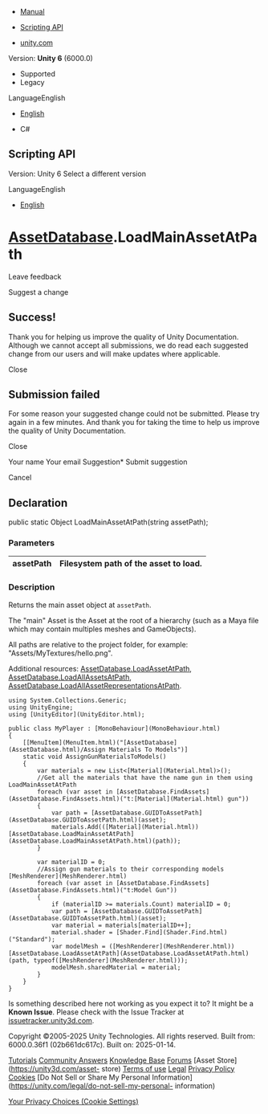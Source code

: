 [ ]()

  * [Manual](../Manual/index.html)
  * [Scripting API](../ScriptReference/index.html)

  * [unity.com](https://unity.com/)

Version: **Unity 6** (6000.0)

  * Supported
  * Legacy

LanguageEnglish

  * [English]()

  * C#

[ ](https://docs.unity3d.com)

## Scripting API

Version: Unity 6 Select a different version

LanguageEnglish

  * [English]()

#  [AssetDatabase](AssetDatabase.html).LoadMainAssetAtPath

Leave feedback

Suggest a change

## Success!

Thank you for helping us improve the quality of Unity Documentation. Although
we cannot accept all submissions, we do read each suggested change from our
users and will make updates where applicable.

Close

## Submission failed

For some reason your suggested change could not be submitted. Please <a>try
again</a> in a few minutes. And thank you for taking the time to help us
improve the quality of Unity Documentation.

Close

Your name Your email Suggestion* Submit suggestion

Cancel

[ ]()

## Declaration

public static Object LoadMainAssetAtPath(string assetPath);

### Parameters

assetPath | Filesystem path of the asset to load.  
---|---  
  
### Description

Returns the main asset object at `assetPath`.  
  
The "main" Asset is the Asset at the root of a hierarchy (such as a Maya file
which may contain multiples meshes and GameObjects).

All paths are relative to the project folder, for example:
"Assets/MyTextures/hello.png".  
  
Additional resources:
[AssetDatabase.LoadAssetAtPath](AssetDatabase.LoadAssetAtPath.html),
[AssetDatabase.LoadAllAssetsAtPath](AssetDatabase.LoadAllAssetsAtPath.html),
[AssetDatabase.LoadAllAssetRepresentationsAtPath](AssetDatabase.LoadAllAssetRepresentationsAtPath.html).

    
    
    using System.Collections.Generic;
    using UnityEngine;
    using [UnityEditor](UnityEditor.html);  
      
    public class MyPlayer : [MonoBehaviour](MonoBehaviour.html)
    {
        [[MenuItem](MenuItem.html)("[AssetDatabase](AssetDatabase.html)/Assign Materials To Models")]
        static void AssignGunMaterialsToModels()
        {
            var materials = new List<[Material](Material.html)>();
            //Get all the materials that have the name gun in them using LoadMainAssetAtPath
            foreach (var asset in [AssetDatabase.FindAssets](AssetDatabase.FindAssets.html)("t:[Material](Material.html) gun"))
            {
                var path = [AssetDatabase.GUIDToAssetPath](AssetDatabase.GUIDToAssetPath.html)(asset);
                materials.Add(([Material](Material.html))[AssetDatabase.LoadMainAssetAtPath](AssetDatabase.LoadMainAssetAtPath.html)(path));
            }  
      
            var materialID = 0;
            //Assign gun materials to their corresponding models [MeshRenderer](MeshRenderer.html)
            foreach (var asset in [AssetDatabase.FindAssets](AssetDatabase.FindAssets.html)("t:Model Gun"))
            {
                if (materialID >= materials.Count) materialID = 0;
                var path = [AssetDatabase.GUIDToAssetPath](AssetDatabase.GUIDToAssetPath.html)(asset);
                var material = materials[materialID++];
                material.shader = [Shader.Find](Shader.Find.html)("Standard");
                var modelMesh = ([MeshRenderer](MeshRenderer.html)) [AssetDatabase.LoadAssetAtPath](AssetDatabase.LoadAssetAtPath.html)(path, typeof([MeshRenderer](MeshRenderer.html)));
                modelMesh.sharedMaterial = material;
            }
        }
    }

Is something described here not working as you expect it to? It might be a
**Known Issue**. Please check with the Issue Tracker at
[issuetracker.unity3d.com](https://issuetracker.unity3d.com).

Copyright ©2005-2025 Unity Technologies. All rights reserved. Built from:
6000.0.36f1 (02b661dc617c). Built on: 2025-01-14.

[Tutorials](https://unity3d.com/learn) [Community
Answers](https://answers.unity3d.com) [Knowledge
Base](https://support.unity3d.com/hc/en-us)
[Forums](https://forum.unity3d.com) [Asset Store](https://unity3d.com/asset-
store) [Terms of use](https://docs.unity3d.com/Manual/TermsOfUse.html)
[Legal](https://unity.com/legal) [Privacy
Policy](https://unity.com/legal/privacy-policy)
[Cookies](https://unity.com/legal/cookie-policy) [Do Not Sell or Share My
Personal Information](https://unity.com/legal/do-not-sell-my-personal-
information)

[Your Privacy Choices (Cookie Settings)](javascript:void\(0\);)

